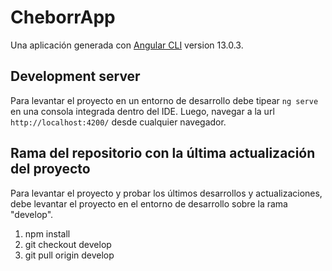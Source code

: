 # CheborrApp

Una aplicación generada con [Angular CLI](https://github.com/angular/angular-cli) version 13.0.3.

## Development server

Para levantar el proyecto en un entorno de desarrollo debe tipear `ng serve` en una consola integrada dentro del IDE. Luego, navegar a la url `http://localhost:4200/` desde cualquier navegador.

## Rama del repositorio con la última actualización del proyecto

Para levantar el proyecto y probar los últimos desarrollos y actualizaciones, debe levantar el proyecto en el entorno de desarrollo sobre la rama "develop".
1. npm install
2. git checkout develop
3. git pull origin develop 
